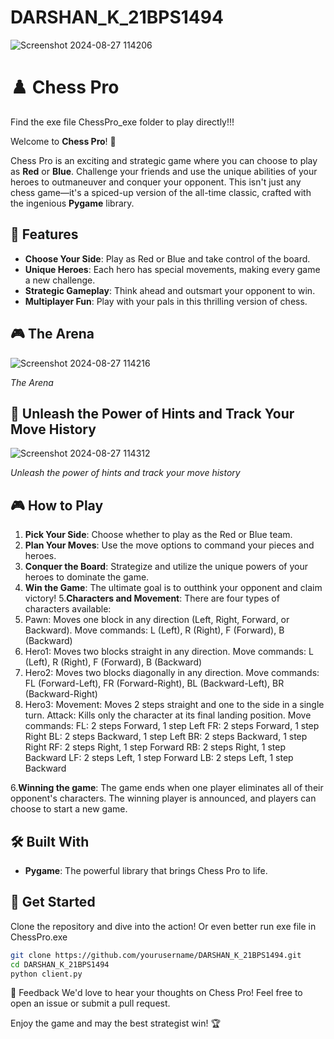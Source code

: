 # DARSHAN_K_21BPS1494
![Screenshot 2024-08-27 114206](https://github.com/user-attachments/assets/1792a63b-aa2c-4c98-a638-143d4ee2d35e)
# ♟️ Chess Pro

Find the exe file ChessPro_exe folder to play directly!!!

Welcome to **Chess Pro**! 🎉

Chess Pro is an exciting and strategic game where you can choose to play as **Red** or **Blue**. Challenge your friends and use the unique abilities of your heroes to outmaneuver and conquer your opponent. This isn't just any chess game—it's a spiced-up version of the all-time classic, crafted with the ingenious **Pygame** library.

## 🚀 Features

- **Choose Your Side**: Play as Red or Blue and take control of the board.
- **Unique Heroes**: Each hero has special movements, making every game a new challenge.
- **Strategic Gameplay**: Think ahead and outsmart your opponent to win.
- **Multiplayer Fun**: Play with your pals in this thrilling version of chess.

## 🎮 The Arena

![Screenshot 2024-08-27 114216](https://github.com/user-attachments/assets/9d1f0dbc-e5ce-4071-ba6f-48b64a0a32c1)

*The Arena*

## 🎯 Unleash the Power of Hints and Track Your Move History
![Screenshot 2024-08-27 114312](https://github.com/user-attachments/assets/cbd1f17e-cc52-43ba-be82-8eb1e30e2a42)

*Unleash the power of hints and track your move history*

## 🎮 How to Play

1. **Pick Your Side**: Choose whether to play as the Red or Blue team.
2. **Plan Your Moves**: Use the move options to command your pieces and heroes.
3. **Conquer the Board**: Strategize and utilize the unique powers of your heroes to dominate the game.
4. **Win the Game**: The ultimate goal is to outthink your opponent and claim victory!
5.**Characters and Movement**:
There are four types of characters available:
1. Pawn:
Moves one block in any direction (Left, Right, Forward, or Backward).
Move commands: L (Left), R (Right), F (Forward), B (Backward)
2. Hero1:
Moves two blocks straight in any direction.
Move commands: L (Left), R (Right), F (Forward), B (Backward)
3. Hero2:
Moves two blocks diagonally in any direction.
Move commands: FL (Forward-Left), FR (Forward-Right), BL (Backward-Left), BR (Backward-Right)
4. Hero3:
Movement: Moves 2 steps straight and one to the side in a single turn.
Attack: Kills only the character at its final landing position.
Move commands:
FL: 2 steps Forward, 1 step Left
FR: 2 steps Forward, 1 step Right
BL: 2 steps Backward, 1 step Left
BR: 2 steps Backward, 1 step Right
RF: 2 steps Right, 1 step Forward
RB: 2 steps Right, 1 step Backward
LF: 2 steps Left, 1 step Forward
LB: 2 steps Left, 1 step Backward

6.**Winning the game**:
The game ends when one player eliminates all of their opponent's characters.
The winning player is announced, and players can choose to start a new game.


  


## 🛠️ Built With

- **Pygame**: The powerful library that brings Chess Pro to life.

## 🎯 Get Started

Clone the repository and dive into the action! 
Or even better run exe file in ChessPro.exe

```bash
git clone https://github.com/yourusername/DARSHAN_K_21BPS1494.git
cd DARSHAN_K_21BPS1494
python client.py
```
💬 Feedback
We'd love to hear your thoughts on Chess Pro! Feel free to open an issue or submit a pull request.

Enjoy the game and may the best strategist win! 🏆
